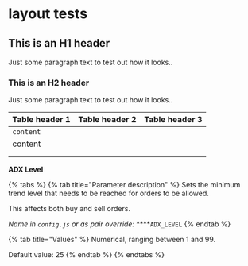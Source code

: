 # layout tests

## This is an H1 header

Just some paragraph text to test out how it looks..

### This is an H2 header

Just some paragraph text to test out how it looks..

| Table header 1 | Table header 2 | Table header 3 |
| :--- | :--- | :--- |
| `content` |  |  |
| content |  |  |
|  |  |  |
|  |  |  |

**ADX Level**

{% tabs %}
{% tab title="Parameter description" %}
Sets the minimum trend level that needs to be reached for orders to be allowed. 

This affects both buy and sell orders.

_Name in `config.js` or as pair override:_ ****`ADX_LEVEL`
{% endtab %}

{% tab title="Values" %}
Numerical, ranging between 1 and 99.

Default value: 25
{% endtab %}
{% endtabs %}

